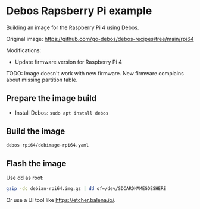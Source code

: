 # Debos Rapsberry Pi example

Building an image for the Raspberry Pi 4 using Debos.

Original image: https://github.com/go-debos/debos-recipes/tree/main/rpi64

Modifications:
- Update firmware version for Raspberry Pi 4

TODO: Image doesn't work with new firmware. New firmware complains about missing partition table.

## Prepare the image build

- Install Debos: `sudo apt install debos`

## Build the image

```bash
debos rpi64/debimage-rpi64.yaml
```

## Flash the image

Use dd as root:

```bash
gzip -dc debian-rpi64.img.gz | dd of=/dev/SDCARDNAMEGOESHERE
```

Or use a UI tool like https://etcher.balena.io/.
